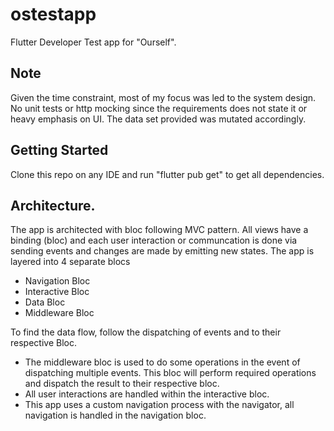 # ostestapp

Flutter Developer Test app for "Ourself".

## Note
Given the time constraint, most of my focus was led to the system design.
No unit tests or http mocking since the requirements does not state it or heavy emphasis on UI.
The data set provided was mutated accordingly. 

## Getting Started

Clone this repo on any IDE and run "flutter pub get" to get all dependencies.

## Architecture.

The app is architected with bloc following MVC pattern.
All views have a binding (bloc) and each user interaction or communcation is done via sending events and changes are made by emitting new states.
The app is layered into 4 separate blocs
  - Navigation Bloc
  - Interactive Bloc
  - Data Bloc
  - Middleware Bloc
    
To find the data flow, follow the dispatching of events and to their respective Bloc.

* The middleware bloc is used to do some operations in the event of dispatching multiple events. This bloc will perform
  required operations and dispatch the result to their respective bloc.
* All user interactions are handled within the interactive bloc.
* This app uses a custom navigation process with the navigator, all navigation is handled in the navigation bloc.


